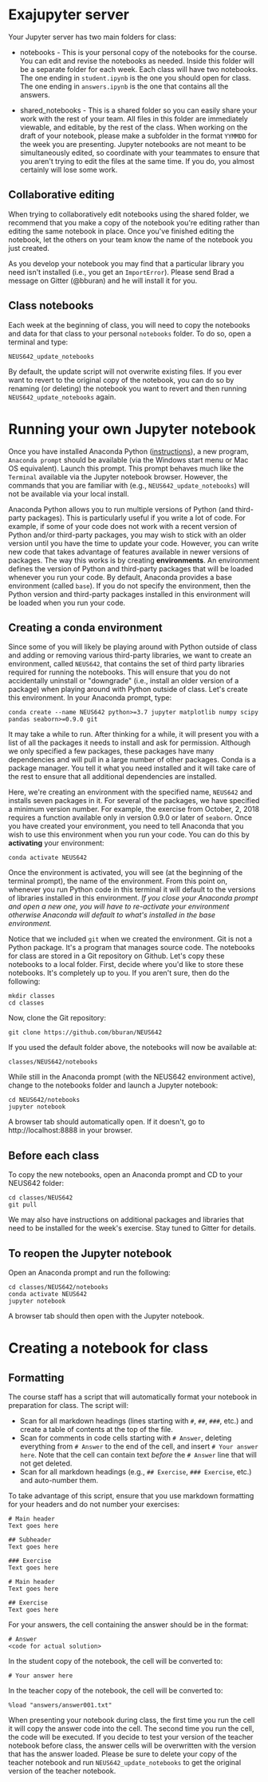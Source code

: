 # Exajupyter server

Your Jupyter server has two main folders for class:

* notebooks - This is your personal copy of the notebooks for the course. You can edit and revise the notebooks as needed. Inside this folder will be a separate folder for each week. Each class will have two notebooks. The one ending in `student.ipynb` is the one you should open for class. The one ending in `answers.ipynb` is the one that contains all the answers.

* shared_notebooks - This is a shared folder so you can easily share your work with the rest of your team. All files in this folder are immediately viewable, and editable, by the rest of the class. When working on the draft of your notebook, please make a subfolder in the format `YYMMDD` for the week you are presenting. Jupyter notebooks are not meant to be simultaneously edited, so coordinate with your teammates to ensure that you aren't trying to edit the files at the same time. If you do, you almost certainly will lose some work.

## Collaborative editing

When trying to collaboratively edit notebooks using the shared folder, we recommend that you make a copy of the notebook you're editing rather than editing the same notebook in place. Once you've finished editing the notebook, let the others on your team know the name of the notebook you just created.

As you develop your notebook you may find that a particular library you need isn't installed (i.e., you get an `ImportError`). Please send Brad a message on Gitter (@bburan) and he will install it for you.

## Class notebooks

Each week at the beginning of class, you will need to copy the notebooks and data for that class to your personal `notebooks` folder. To do so, open a terminal and type:

	NEUS642_update_notebooks

By default, the update script will not overwrite existing files. If you ever want to revert to the original copy of the notebook, you can do so by renaming (or deleting) the notebook you want to revert and then running `NEUS642_update_notebooks` again.

# Running your own Jupyter notebook

Once you have installed Anaconda Python ([instructions](index.md)), a new program, `Anaconda prompt` should be available (via the Windows start menu or Mac OS equivalent). Launch this prompt. This prompt behaves much like the `Terminal` available via the Jupyter notebook browser. However, the commands that you are familiar with (e.g., `NEUS642_update_notebooks`) will not be available via your local install.

Anaconda Python allows you to run multiple versions of Python (and third-party packages). This is particularly useful if you write a lot of code. For example, if some of your code does not work with a recent version of Python and/or third-party packages, you may wish to stick with an older version until you have the time to update your code. However, you can write new code that takes advantage of features available in newer versions of packages. The way this works is by creating **environments**. An environment defines the version of Python and third-party packages that will be loaded whenever you run your code. By default, Anaconda provides a base environment (called `base`). If you do not specify the environment, then the Python version and third-party packages installed in this environment will be loaded when you run your code.

## Creating a conda environment

Since some of you will likely be playing around with Python outside of class and adding or removing various third-party libraries, we want to create an environment, called `NEUS642`, that contains the set of third party libraries required for running the notebooks. This will ensure that you do not accidentally uninstall or "downgrade" (i.e., install an older version of a package) when playing around with Python outside of class. Let's create this environment. In your Anaconda prompt, type:

	conda create --name NEUS642 python>=3.7 jupyter matplotlib numpy scipy pandas seaborn>=0.9.0 git

It may take a while to run. After thinking for a while, it will present you with a list of all the packages it needs to install and ask for permission. Although we only specified a few packages, these packages have many dependencies and will pull in a large number of other packages. Conda is a package manager. You tell it what you need installed and it will take care of the rest to ensure that all additional dependencies are installed. 

Here, we're creating an environment with the specified name, `NEUS642` and installs seven packages in it. For several of the packages, we have specified a minimum version number. For example, the exercise from October, 2, 2018 requires a function available only in version 0.9.0 or later of `seaborn`. Once you have created your environment, you need to tell Anaconda that you wish to use this environment when you run your code. You can do this by **activating** your environment:

	conda activate NEUS642

Once the environment is activated, you will see (at the beginning of the terminal prompt), the name of the environment. From this point on, whenever you run Python code in this terminal it will default to the versions of libraries installed in this environment. *If you close your Anaconda prompt and open a new one, you will have to re-activate your environment otherwise Anaconda will default to what's installed in the base environment.*

Notice that we included `git` when we created the environment. Git is not a Python package. It's a program that manages source code. The notebooks for class are stored in a Git repository on Github. Let's copy these notebooks to a local folder. First, decide where you'd like to store these notebooks. It's completely up to you. If you aren't sure, then do the following:

	mkdir classes
	cd classes

Now, clone the Git repository:

	git clone https://github.com/bburan/NEUS642

If you used the default folder above, the notebooks will now be available at:

	classes/NEUS642/notebooks

While still in the Anaconda prompt (with the NEUS642 environment active), change to the notebooks folder and launch a Jupyter notebook:

	cd NEUS642/notebooks
	jupyter notebook

A browser tab should automatically open. If it doesn't, go to http://localhost:8888 in your browser.

## Before each class

To copy the new notebooks, open an Anaconda prompt and CD to your NEUS642 folder:

	cd classes/NEUS642
	git pull

We may also have instructions on additional packages and libraries that need to be installed for the week's exercise. Stay tuned to Gitter for details.

## To reopen the Jupyter notebook

Open an Anaconda prompt and run the following:

	cd classes/NEUS642/notebooks
	conda activate NEUS642
	jupyter notebook

A browser tab should then open with the Jupyter notebook.

# Creating a notebook for class

## Formatting

The course staff has a script that will automatically format your notebook in preparation for class. The script will:

* Scan for all markdown headings (lines starting with `#`, `##`, `###`, etc.) and create a table of contents at the top of the file.
* Scan for comments in code cells starting with `# Answer`, deleting everything from `# Answer` to the end of the cell, and insert `# Your answer here`. Note that the cell can contain text *before* the `# Answer` line that will not get deleted.
* Scan for all markdown headings (e.g., `## Exercise`, `### Exercise`, etc.) and auto-number them.

To take advantage of this script, ensure that you use markdown formatting for your headers and do not number your exercises:

    # Main header
	Text goes here

	## Subheader
	Text goes here

	### Exercise
	Text goes here

	# Main header
	Text goes here

	## Exercise
	Text goes here

For your answers, the cell containing the answer should be in the format:

	# Answer
	<code for actual solution>

In the student copy of the notebook, the cell will be converted to:

	# Your answer here

In the teacher copy of the notebook, the cell will be converted to:

	%load "answers/answer001.txt"
	
When presenting your notebook during class, the first time you run the cell it will copy the answer code into the cell. The second time you run the cell, the code will be executed. If you decide to test your version of the teacher notebook before class, the answer cells will be overwritten with the version that has the answer loaded. Please be sure to delete your copy of the teacher notebook and run `NEUS642_update_notebooks` to get the original version of the teacher notebook.

